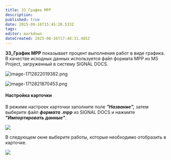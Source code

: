 ```yaml
---
title: 33_График MPP
description: 
published: true
date: 2025-09-16T15:45:20.533Z
tags: 
editor: markdown
dateCreated: 2025-06-26T17:48:31.485Z
---
```


**33\_График MPP** показывает процент выполнения работ в виде графика. В качестве исходных данных используется файл формата MPP из MS Project, загруженный в систему SIGNAL DOCS.

![image-1712822019382.png](https://lh7-rt.googleusercontent.com/docsz/AD_4nXeXVYcH407nS7HGSBD59d-9JiUfRfbbmFFfEH9TOBX-R6HOlNHkcQbUXWus7-zmtAMrzFwsWotQ63pxQz65xbhd8IaPKS-tgH8oruPlXHSkFD6CyGBuQe9KbMLEozXwpcQQV-gcfOurVpejY0wX?key=mE51B4FZL-V610x-8QMFuA)

![image-1712821870453.png](https://lh7-rt.googleusercontent.com/docsz/AD_4nXcSenVeUGEVLtghq1AwBnHhsaUvstu-5fANYnEbOtce1T3nCl7RmtG2RuxYDROPrX1zWxFREbTdnkrYCOmp4_5zURmJUusgt2Ec2QN4tuSSftfyNaUIpQXKliwHhWkSKCGMcqRLvzyyCaKNx76v?key=mE51B4FZL-V610x-8QMFuA)

#### Настройка карточки

В режиме настроек карточки заполните поле ***"Название",*** затем выберите файл ***формата .mpp*** из SIGNAL DOCS и нажмите ***"Импортировать данные"***.

![](https://lh7-rt.googleusercontent.com/docsz/AD_4nXe92861D1g9jjeDkPYZTlzKFNQu2Pt8CTtF9OFapF48wbUcCmmZvzbZEGl-qVHexRu4U-u29O0LU3LpP3c0ppyLvlGPfR-BS3Sas252aJD-EBExgAtIgTo-0g-X7PeirE5p-AFz0AElFK8SCRn1tQ?key=mE51B4FZL-V610x-8QMFuA)

В следующем окне выберите работы, которые необходимо отобразить в карточке.

![](https://lh7-rt.googleusercontent.com/docsz/AD_4nXeIaf4RkSiKXUZ8ewxauey3ynYEuyo3m1SFxw0yYUvYqJWoZaAWtGd3L_u9RFAn4vlpzjQqZHdbFzbKnUywnCJPAXRn3B0Mof0Y9_HtWxc2x2k-ZC-7xjB4nkjaor-z3fzLX-_SmNC95ZnVjBIQ?key=mE51B4FZL-V610x-8QMFuA)